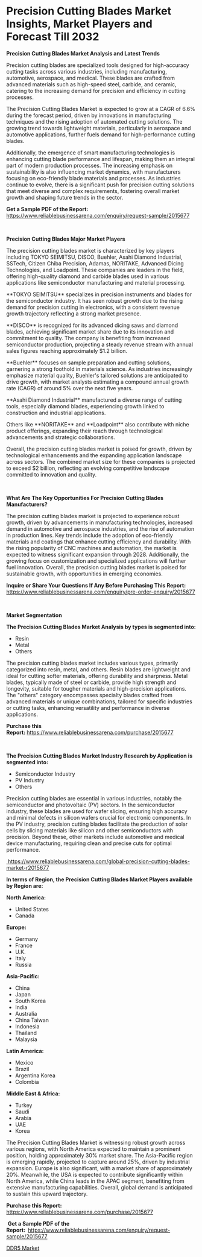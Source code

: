 <p><h1>Precision Cutting Blades Market Insights, Market Players and Forecast Till 2032</h1></p><p><strong>Precision Cutting Blades Market Analysis and Latest Trends</strong></p>
<p><p>Precision cutting blades are specialized tools designed for high-accuracy cutting tasks across various industries, including manufacturing, automotive, aerospace, and medical. These blades are crafted from advanced materials such as high-speed steel, carbide, and ceramic, catering to the increasing demand for precision and efficiency in cutting processes. </p><p>The Precision Cutting Blades Market is expected to grow at a CAGR of 6.6% during the forecast period, driven by innovations in manufacturing techniques and the rising adoption of automated cutting solutions. The growing trend towards lightweight materials, particularly in aerospace and automotive applications, further fuels demand for high-performance cutting blades. </p><p>Additionally, the emergence of smart manufacturing technologies is enhancing cutting blade performance and lifespan, making them an integral part of modern production processes. The increasing emphasis on sustainability is also influencing market dynamics, with manufacturers focusing on eco-friendly blade materials and processes. As industries continue to evolve, there is a significant push for precision cutting solutions that meet diverse and complex requirements, fostering overall market growth and shaping future trends in the sector.</p></p>
<p><strong>Get a Sample PDF of the Report:&nbsp;</strong> <a href="https://www.reliablebusinessarena.com/enquiry/request-sample/2015677?utm_campaign=2039&utm_medium=2&utm_source=Github&utm_content=ia&utm_term=11022025&utm_id=precision-cutting-blades">https://www.reliablebusinessarena.com/enquiry/request-sample/2015677</a></p>
<p>&nbsp;</p>
<p><strong>Precision Cutting Blades Major Market Players</strong></p>
<p><p>The precision cutting blades market is characterized by key players including TOKYO SEIMITSU, DISCO, Buehler, Asahi Diamond Industrial, SSTech, Citizen Chiba Precision, Adamas, NORITAKE, Advanced Dicing Technologies, and Loadpoint. These companies are leaders in the field, offering high-quality diamond and carbide blades used in various applications like semiconductor manufacturing and material processing.</p><p>**TOKYO SEIMITSU** specializes in precision instruments and blades for the semiconductor industry. It has seen robust growth due to the rising demand for precision cutting in electronics, with a consistent revenue growth trajectory reflecting a strong market presence.</p><p>**DISCO** is recognized for its advanced dicing saws and diamond blades, achieving significant market share due to its innovation and commitment to quality. The company is benefiting from increased semiconductor production, projecting a steady revenue stream with annual sales figures reaching approximately $1.2 billion.</p><p>**Buehler** focuses on sample preparation and cutting solutions, garnering a strong foothold in materials science. As industries increasingly emphasize material quality, Buehler's tailored solutions are anticipated to drive growth, with market analysts estimating a compound annual growth rate (CAGR) of around 5% over the next five years.</p><p>**Asahi Diamond Industrial** manufactured a diverse range of cutting tools, especially diamond blades, experiencing growth linked to construction and industrial applications. </p><p>Others like **NORITAKE** and **Loadpoint** also contribute with niche product offerings, expanding their reach through technological advancements and strategic collaborations.</p><p>Overall, the precision cutting blades market is poised for growth, driven by technological enhancements and the expanding application landscape across sectors. The combined market size for these companies is projected to exceed $2 billion, reflecting an evolving competitive landscape committed to innovation and quality.</p></p>
<p>&nbsp;</p>
<p><strong>What Are The Key Opportunities For Precision Cutting Blades Manufacturers?</strong></p>
<p><p>The precision cutting blades market is projected to experience robust growth, driven by advancements in manufacturing technologies, increased demand in automotive and aerospace industries, and the rise of automation in production lines. Key trends include the adoption of eco-friendly materials and coatings that enhance cutting efficiency and durability. With the rising popularity of CNC machines and automation, the market is expected to witness significant expansion through 2028. Additionally, the growing focus on customization and specialized applications will further fuel innovation. Overall, the precision cutting blades market is poised for sustainable growth, with opportunities in emerging economies.</p></p>
<p><strong>Inquire or Share Your Questions If Any Before Purchasing This Report:</strong> <a href="https://www.reliablebusinessarena.com/enquiry/pre-order-enquiry/2015677?utm_campaign=2039&utm_medium=2&utm_source=Github&utm_content=ia&utm_term=11022025&utm_id=precision-cutting-blades">https://www.reliablebusinessarena.com/enquiry/pre-order-enquiry/2015677</a></p>
<p>&nbsp;</p>
<p><strong>Market Segmentation</strong></p>
<p><strong>The Precision Cutting Blades Market Analysis by types is segmented into:</strong></p>
<p><ul><li>Resin</li><li>Metal</li><li>Others</li></ul></p>
<p><p>The precision cutting blades market includes various types, primarily categorized into resin, metal, and others. Resin blades are lightweight and ideal for cutting softer materials, offering durability and sharpness. Metal blades, typically made of steel or carbide, provide high strength and longevity, suitable for tougher materials and high-precision applications. The "others" category encompasses specialty blades crafted from advanced materials or unique combinations, tailored for specific industries or cutting tasks, enhancing versatility and performance in diverse applications.</p></p>
<p><strong>Purchase this Report:&nbsp;</strong><a href="https://www.reliablebusinessarena.com/purchase/2015677?utm_campaign=2039&utm_medium=2&utm_source=Github&utm_content=ia&utm_term=11022025&utm_id=precision-cutting-blades">https://www.reliablebusinessarena.com/purchase/2015677</a></p>
<p>&nbsp;</p>
<p><strong>The Precision Cutting Blades Market Industry Research by Application is segmented into:</strong></p>
<p><ul><li>Semiconductor Industry</li><li>PV Industry</li><li>Others</li></ul></p>
<p><p>Precision cutting blades are essential in various industries, notably the semiconductor and photovoltaic (PV) sectors. In the semiconductor industry, these blades are used for wafer slicing, ensuring high accuracy and minimal defects in silicon wafers crucial for electronic components. In the PV industry, precision cutting blades facilitate the production of solar cells by slicing materials like silicon and other semiconductors with precision. Beyond these, other markets include automotive and medical device manufacturing, requiring clean and precise cuts for optimal performance.</p></p>
<p><a href="https://www.reliablebusinessarena.com/global-precision-cutting-blades-market-r2015677?utm_campaign=2039&utm_medium=2&utm_source=Github&utm_content=ia&utm_term=11022025&utm_id=precision-cutting-blades">&nbsp;https://www.reliablebusinessarena.com/global-precision-cutting-blades-market-r2015677</a></p>
<p><strong>In terms of Region, the Precision Cutting Blades Market Players available by Region are:</strong></p>
<p>
    <p> <strong> North America: </strong>
        <ul>
            <li>United States</li>
            <li>Canada</li>
        </ul>
        </p> 
    <p> <strong> Europe: </strong>
        <ul>
            <li>Germany</li>
            <li>France</li>
            <li>U.K.</li>
            <li>Italy</li>
            <li>Russia</li>
        </ul>
        </p> 
    <p> <strong> Asia-Pacific: </strong>
        <ul>
            <li>China</li>
            <li>Japan</li>
            <li>South Korea</li>
            <li>India</li>
            <li>Australia</li>
            <li>China Taiwan</li>
            <li>Indonesia</li>
            <li>Thailand</li>
            <li>Malaysia</li>
        </ul>
        </p> 
    <p> <strong> Latin America: </strong>
        <ul>
            <li>Mexico</li>
            <li>Brazil</li>
            <li>Argentina Korea</li>
            <li>Colombia</li>
        </ul>
        </p> 
    <p> <strong> Middle East & Africa: </strong>
        <ul>
            <li>Turkey</li>
            <li>Saudi</li>
            <li>Arabia</li>
            <li>UAE</li>
            <li>Korea</li>
        </ul>
    </p>
    </p>
<p><p>The Precision Cutting Blades Market is witnessing robust growth across various regions, with North America expected to maintain a prominent position, holding approximately 30% market share. The Asia-Pacific region is emerging rapidly, projected to capture around 25%, driven by industrial expansion. Europe is also significant, with a market share of approximately 20%. Meanwhile, the USA is expected to contribute significantly within North America, while China leads in the APAC segment, benefiting from extensive manufacturing capabilities. Overall, global demand is anticipated to sustain this upward trajectory.</p></p>
<p><strong>Purchase this Report: </strong><a href="https://www.reliablebusinessarena.com/purchase/2015677?utm_campaign=2039&utm_medium=2&utm_source=Github&utm_content=ia&utm_term=11022025&utm_id=precision-cutting-blades">https://www.reliablebusinessarena.com/purchase/2015677</a></p>
<p>&nbsp;<strong>Get a Sample PDF of the Report:&nbsp;&nbsp;</strong><a href="https://www.reliablebusinessarena.com/enquiry/request-sample/2015677?utm_campaign=2039&utm_medium=2&utm_source=Github&utm_content=ia&utm_term=11022025&utm_id=precision-cutting-blades">https://www.reliablebusinessarena.com/enquiry/request-sample/2015677</a></p>
<p><strong></strong></p>
<p><p><a href="https://github.com/SamiaChowdhury801/Market-Research-Report-List-1/blob/main/ddr5-market.md?utm_campaign=2039&utm_medium=2&utm_source=Github&utm_content=ia&utm_term=11022025&utm_id=precision-cutting-blades">DDR5 Market</a></p></p>